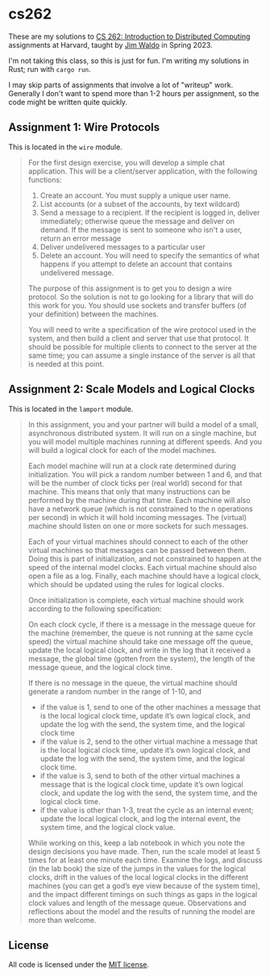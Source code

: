 # cs262

These are my solutions to [CS 262: Introduction to Distributed Computing](https://canvas.harvard.edu/courses/116261) assignments at Harvard, taught by [Jim Waldo](http://www.eecs.harvard.edu/~waldo/) in Spring 2023.

I'm not taking this class, so this is just for fun. I'm writing my solutions in Rust; run with `cargo run`.

I may skip parts of assignments that involve a lot of "writeup" work. Generally I don't want to spend more than 1-2 hours per assignment, so the code might be written quite quickly.

## Assignment 1: Wire Protocols

This is located in the `wire` module.

> For the first design exercise, you will develop a simple chat application. This will be a client/server application, with the following functions:
>
> 1. Create an account. You must supply a unique user name.
> 2. List accounts (or a subset of the accounts, by text wildcard)
> 3. Send a message to a recipient. If the recipient is logged in, deliver immediately; otherwise queue the message and deliver on demand. If the message is sent to someone who isn't a user, return an error message
> 4. Deliver undelivered messages to a particular user
> 5. Delete an account. You will need to specify the semantics of what happens if you attempt to delete an account that contains undelivered message.
>
> The purpose of this assignment is to get you to design a wire protocol. So the solution is not to go looking for a library that will do this work for you. You should use sockets and transfer buffers (of your definition) between the machines.
>
> You will need to write a specification of the wire protocol used in the system, and then build a client and server that use that protocol. It should be possible for multiple clients to connect to the server at the same time; you can assume a single instance of the server is all that is needed at this point.

## Assignment 2: Scale Models and Logical Clocks

This is located in the `lamport` module.

> In this assignment, you and your partner will build a model of a small, asynchronous distributed system. It will run on a single machine, but you will model multiple machines running at different speeds. And you will build a logical clock for each of the model machines.
>
> Each model machine will run at a clock rate determined during initialization. You will pick a random number between 1 and 6, and that will be the number of clock ticks per (real world) second for that machine. This means that only that many instructions can be performed by the machine during that time. Each machine will also have a network queue (which is not constrained to the n operations per second) in which it will hold incoming messages. The (virtual) machine should listen on one or more sockets for such messages.
>
> Each of your virtual machines should connect to each of the other virtual machines so that messages can be passed between them. Doing this is part of initialization, and not constrained to happen at the speed of the internal model clocks. Each virtual machine should also open a file as a log. Finally, each machine should have a logical clock, which should be updated using the rules for logical clocks.
>
> Once initialization is complete, each virtual machine should work according to the following specification:
>
> On each clock cycle, if there is a message in the message queue for the machine (remember, the queue is not running at the same cycle speed) the virtual machine should take one message off the queue, update the local logical clock, and write in the log that it received a message, the global time (gotten from the system), the length of the message queue, and the logical clock time.
>
> If there is no message in the queue, the virtual machine should generate a random number in the range of 1-10, and
>
> - if the value is 1, send to one of the other machines a message that is the local logical clock time, update it’s own logical clock, and update the log with the send, the system time, and the logical clock time
> - if the value is 2, send to the other virtual machine a message that is the local logical clock time, update it’s own logical clock, and update the log with the send, the system time, and the logical clock time.
> - if the value is 3, send to both of the other virtual machines a message that is the logical clock time, update it’s own logical clock, and update the log with the send, the system time, and the logical clock time.
> - if the value is other than 1-3, treat the cycle as an internal event; update the local logical clock, and log the internal event, the system time, and the logical clock value.
>
> While working on this, keep a lab notebook in which you note the design decisions you have made. Then, run the scale model at least 5 times for at least one minute each time. Examine the logs, and discuss (in the lab book) the size of the jumps in the values for the logical clocks, drift in the values of the local logical clocks in the different machines (you can get a god’s eye view because of the system time), and the impact different timings on such things as gaps in the logical clock values and length of the message queue. Observations and reflections about the model and the results of running the model are more than welcome.

## License

All code is licensed under the [MIT license](LICENSE).
